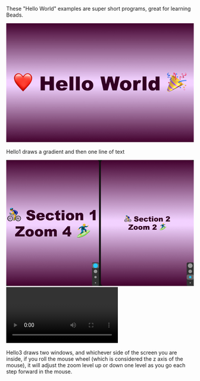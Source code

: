 These "Hello World" examples are super short programs, great for learning Beads.

![Screenshot of hello1](./hello1.gif)

Hello1 draws a gradient and then one line of text



![Screenshot of hello3](./hello3_mouse_wheel.gif)  ![Movie of hello3](./hello3_mouse_wheel.mov)

Hello3 draws two windows, and whichever side of the screen you are inside, if you roll the mouse wheel (which is considered the  z axis of the mouse), it will adjust the zoom level up or down one level as you go each step forward in the mouse. 
